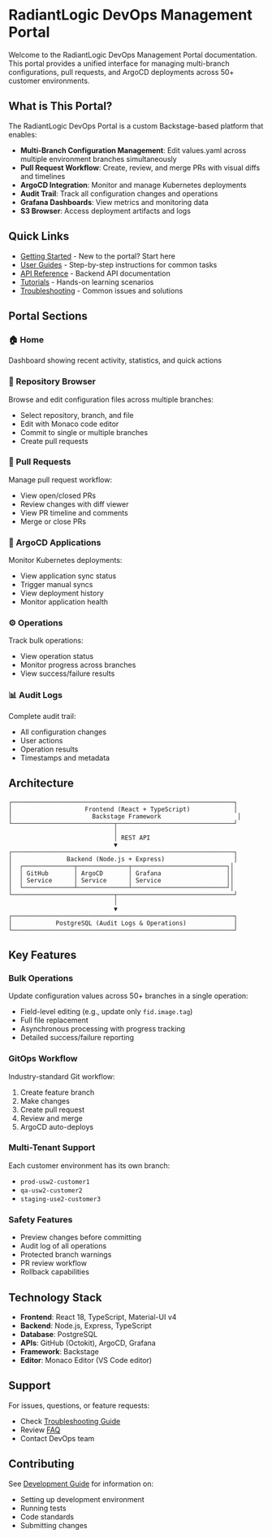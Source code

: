# RadiantLogic DevOps Management Portal

Welcome to the RadiantLogic DevOps Management Portal documentation. This portal provides a unified interface for managing multi-branch configurations, pull requests, and ArgoCD deployments across 50+ customer environments.

## What is This Portal?

The RadiantLogic DevOps Portal is a custom Backstage-based platform that enables:

- **Multi-Branch Configuration Management**: Edit values.yaml across multiple environment branches simultaneously
- **Pull Request Workflow**: Create, review, and merge PRs with visual diffs and timelines
- **ArgoCD Integration**: Monitor and manage Kubernetes deployments
- **Audit Trail**: Track all configuration changes and operations
- **Grafana Dashboards**: View metrics and monitoring data
- **S3 Browser**: Access deployment artifacts and logs

## Quick Links

- [Getting Started](getting-started.md) - New to the portal? Start here
- [User Guides](guides/README.md) - Step-by-step instructions for common tasks
- [API Reference](reference/api-reference.md) - Backend API documentation
- [Tutorials](tutorials/README.md) - Hands-on learning scenarios
- [Troubleshooting](guides/troubleshooting.md) - Common issues and solutions

## Portal Sections

### 🏠 Home
Dashboard showing recent activity, statistics, and quick actions

### 📁 Repository Browser
Browse and edit configuration files across multiple branches:
- Select repository, branch, and file
- Edit with Monaco code editor
- Commit to single or multiple branches
- Create pull requests

### 🔀 Pull Requests
Manage pull request workflow:
- View open/closed PRs
- Review changes with diff viewer
- View PR timeline and comments
- Merge or close PRs

### 🚀 ArgoCD Applications
Monitor Kubernetes deployments:
- View application sync status
- Trigger manual syncs
- View deployment history
- Monitor application health

### ⚙️ Operations
Track bulk operations:
- View operation status
- Monitor progress across branches
- View success/failure results

### 📊 Audit Logs
Complete audit trail:
- All configuration changes
- User actions
- Operation results
- Timestamps and metadata

## Architecture

```
┌─────────────────────────────────────────────────────────────┐
│                    Frontend (React + TypeScript)            │
│                      Backstage Framework                     │
└────────────────────────────┬────────────────────────────────┘
                             │
                             │ REST API
                             ▼
┌─────────────────────────────────────────────────────────────┐
│               Backend (Node.js + Express)                   │
│  ┌──────────────┬──────────────┬──────────────────────────┐│
│  │ GitHub       │ ArgoCD       │ Grafana                  ││
│  │ Service      │ Service      │ Service                  ││
│  └──────────────┴──────────────┴──────────────────────────┘│
└────────────────────────────┬────────────────────────────────┘
                             │
                             ▼
┌─────────────────────────────────────────────────────────────┐
│            PostgreSQL (Audit Logs & Operations)             │
└─────────────────────────────────────────────────────────────┘
```

## Key Features

### Bulk Operations
Update configuration values across 50+ branches in a single operation:
- Field-level editing (e.g., update only `fid.image.tag`)
- Full file replacement
- Asynchronous processing with progress tracking
- Detailed success/failure reporting

### GitOps Workflow
Industry-standard Git workflow:
1. Create feature branch
2. Make changes
3. Create pull request
4. Review and merge
5. ArgoCD auto-deploys

### Multi-Tenant Support
Each customer environment has its own branch:
- `prod-usw2-customer1`
- `qa-usw2-customer2`
- `staging-use2-customer3`

### Safety Features
- Preview changes before committing
- Audit log of all operations
- Protected branch warnings
- PR review workflow
- Rollback capabilities

## Technology Stack

- **Frontend**: React 18, TypeScript, Material-UI v4
- **Backend**: Node.js, Express, TypeScript
- **Database**: PostgreSQL
- **APIs**: GitHub (Octokit), ArgoCD, Grafana
- **Framework**: Backstage
- **Editor**: Monaco Editor (VS Code editor)

## Support

For issues, questions, or feature requests:
- Check [Troubleshooting Guide](guides/troubleshooting.md)
- Review [FAQ](reference/faq.md)
- Contact DevOps team

## Contributing

See [Development Guide](reference/development.md) for information on:
- Setting up development environment
- Running tests
- Code standards
- Submitting changes
